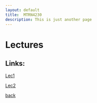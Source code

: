 ```yaml
---
layout: default
title:  MTRN4230 
description: This is just another page
---
```


#  Lectures 

## Links:

[Lec1](lec1.pdf)

[Lec2](lec2.pdf)

[back](../lectures.html)